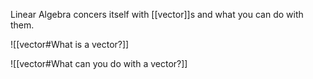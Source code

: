 
Linear Algebra concers itself with [[vector]]s and what you can do with them.

![[vector#What is a vector?]]



![[vector#What can you do with a vector?]]

